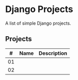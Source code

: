 # Django Projects

A list of simple Django projects.


## Projects

|  #  | Name                               | Description                                     |
| ----| -----------------------------------| ------------------------------------------------|
|  01 | []()                               |                                                 |
|  02 | []()                               |                                                 |
